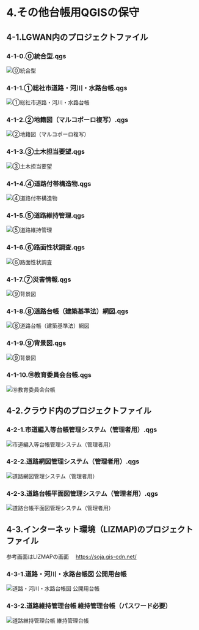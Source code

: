 # 4.その他台帳用QGISの保守  
## 4-1.LGWAN内のプロジェクトファイル
### 4-1-0.⓪統合型.qgs
![⓪統合型](https://user-images.githubusercontent.com/110579656/185822196-e9f4f82f-86fd-4258-912c-8c442f77a492.png)
### 4-1-1.①総社市道路・河川・水路台帳.qgs
![①総社市道路・河川・水路台帳](https://user-images.githubusercontent.com/110579656/185822178-517c1099-230e-44e6-bd48-5725c6124a6b.png)
### 4-1-2.②地籍図（マルコポーロ複写）.qgs
![②地籍図（マルコポーロ複写）](https://user-images.githubusercontent.com/110579656/185822214-13450579-cff8-4759-a7d0-1b3988a690d0.png)
### 4-1-3.③土木担当要望.qgs
![③土木担当要望](https://user-images.githubusercontent.com/110579656/185822221-70d717f3-a58d-4f72-a2e1-436d1eec1ae7.png)
### 4-1-4.④道路付帯構造物.qgs
![④道路付帯構造物](https://user-images.githubusercontent.com/110579656/185822231-c468c021-c8c0-4865-9500-60e45d12228e.png)
### 4-1-5.⑤道路維持管理.qgs
![⑤道路維持管理](https://user-images.githubusercontent.com/110579656/185822244-bc50bc85-2380-4628-af21-3b7d2ba8820e.png)
### 4-1-6.⑥路面性状調査.qgs
![⑥路面性状調査](https://user-images.githubusercontent.com/110579656/185823432-06636c40-e937-4a17-908a-70fb712de274.png)
### 4-1-7.⑦災害情報.qgs
![⑨背景図](https://user-images.githubusercontent.com/110579656/185822256-b9c9305e-4ab8-4a8b-9b64-8bc04b2fab57.png)
### 4-1-8.⑧道路台帳（建築基準法）網図.qgs
![⑧道路台帳（建築基準法）網図](https://user-images.githubusercontent.com/110579656/185823412-439f416a-29ac-4217-b97c-044580f5a887.png)
### 4-1-9.⑨背景図.qgs
![⑨背景図](https://user-images.githubusercontent.com/110579656/185822266-5e732a81-3855-4471-877a-d243aade4211.png)
### 4-1-10.⑩教育委員会台帳.qgs
![⑩教育委員会台帳](https://user-images.githubusercontent.com/110579656/185822274-9cdf455c-728a-4026-864b-f50b6a9f2d3c.png)
## 4-2.クラウド内のプロジェクトファイル
### 4-2-1.市道編入等台帳管理システム（管理者用）.qgs
![市道編入等台帳管理システム（管理者用）](https://user-images.githubusercontent.com/110579656/185826656-e29b77c9-b9cd-4907-884f-171be51bfd03.png)
### 4-2-2.道路網図管理システム（管理者用）.qgs
![道路網図管理システム（管理者用）](https://user-images.githubusercontent.com/110579656/185826592-c2a8c874-571d-4200-a7b7-7f0eed07d61d.png)
### 4-2-3.道路台帳平面図管理システム（管理者用）.qgs
![道路台帳平面図管理システム（管理者用）](https://user-images.githubusercontent.com/110579656/185826613-1e1ced32-95d8-4277-afa0-25f95ff09d6b.png)
## 4-3.インターネット環境（LIZMAP)のプロジェクトファイル
参考画面はLIZMAPの画面
　https://soja.gis-cdn.net/
### 4-3-1.道路・河川・水路台帳図 公開用台帳
![道路・河川・水路台帳図 公開用台帳](https://user-images.githubusercontent.com/110579656/185827350-89566d1e-9043-4efc-92b1-a251daf1f07e.png)
### 4-3-2.道路維持管理台帳 維持管理台帳（パスワード必要）
![道路維持管理台帳 維持管理台帳](https://user-images.githubusercontent.com/110579656/185828261-61edbf7e-434b-4581-8aef-4431cfd57d8c.png)
